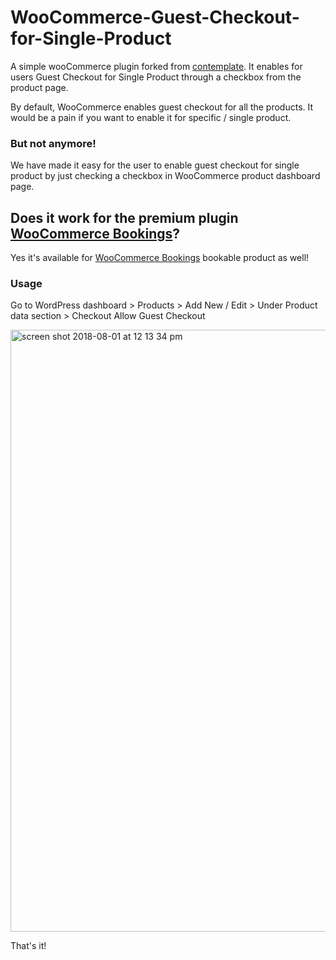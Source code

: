 # WooCommerce-Guest-Checkout-for-Single-Product
A simple wooCommerce plugin forked from [contemplate](https://gist.github.com/2adc7be2c72d585a07ac6f90b1f1e1b4.git). It enables for users Guest Checkout for Single Product through a checkbox from the product page.

By default, WooCommerce enables guest checkout for all the products. It would be a pain if you want to enable it for specific / single product. 

### But not anymore!
We have made it easy for the user to enable guest checkout for single product by just checking a checkbox in WooCommerce product dashboard page.

## Does it work for the premium plugin [WooCommerce Bookings](https://woocommerce.com/products/woocommerce-bookings/)?
Yes it's available for [WooCommerce Bookings](https://woocommerce.com/products/woocommerce-bookings/) bookable product as well!

### Usage

Go to WordPress dashboard > Products > Add New / Edit >  Under Product data section > Checkout  Allow Guest Checkout



<img width="963" alt="screen shot 2018-08-01 at 12 13 34 pm" src="https://user-images.githubusercontent.com/24408261/43505881-e480dca4-9585-11e8-9794-5f369964eda2.png">



That's it!

